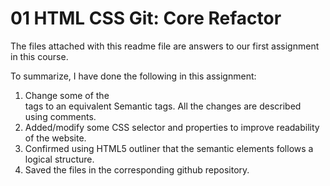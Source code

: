 # 01 HTML CSS Git: Core Refactor

The files attached with this readme file are answers to our first assignment in this course.

To summarize, I have done the following in this assignment:

1. Change some of the <div> tags to an equivalent Semantic tags. All the changes are described using comments.
2. Added/modify some CSS selector and properties to improve readability of the website.
3. Confirmed using HTML5 outliner that the semantic elements follows a logical structure.
4. Saved the files in the corresponding github repository.